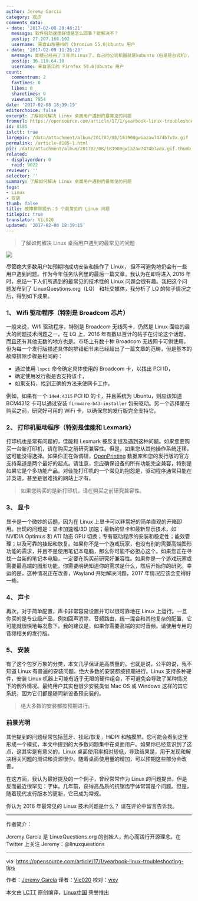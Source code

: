 ```yaml
---
author: Jeremy Garcia
category: 观点
comments_data:
- date: '2017-02-08 20:48:21'
  message: 软件启动速度好慢是怎么回事？能解决不？
  postip: 27.207.168.102
  username: 来自山东德州的 Chromium 55.0|Ubuntu 用户
- date: '2017-02-09 11:26:23'
  message: 即使已经用了３年的Linux了，自己的公司机器就是kubuntu（但是是台式机），但感觉给笔记本安装Linux仍是提心吊胆，生怕哪个驱动又不好使了．
  postip: 36.110.64.10
  username: 来自浙江的 Firefox 50.0|Ubuntu 用户
count:
  commentnum: 2
  favtimes: 0
  likes: 0
  sharetimes: 0
  viewnum: 7954
date: '2017-02-08 18:39:15'
editorchoice: false
excerpt: 了解如何解决 Linux 桌面用户遇到的最常见的问题
fromurl: https://opensource.com/article/17/1/yearbook-linux-troubleshooting-tips
id: 8185
islctt: true
largepic: /data/attachment/album/201702/08/183900gwiazaw7474b7v8x.gif
permalink: /article-8185-1.html
pic: /data/attachment/album/201702/08/183900gwiazaw7474b7v8x.gif.thumb.jpg
related:
- displayorder: 0
  raid: 9022
reviewer: ''
selector: ''
summary: 了解如何解决 Linux 桌面用户遇到的最常见的问题
tags:
- Linux
- 安装
thumb: false
title: 故障排除提示：5 个最常见的 Linux 问题
titlepic: true
translator: Vic020
updated: '2017-02-08 18:39:15'
---
```



> 
> 了解如何解决 Linux 桌面用户遇到的最常见的问题
> 
> 
> 


![](/data/attachment/album/201702/08/183900gwiazaw7474b7v8x.gif)


尽管绝大多数用户如预期地成功安装和操作了 Linux， 但不可避免地仍会有一些用户遇到问题。作为今年任务队列里的最后一篇文章，我认为在即将进入 2016 年时，总结一下人们所遇到的最常见的技术性的 Linux 问题会很有趣。我把这个问题发布到了 LinuxQuestions.org（LQ） 和社交媒体，我分析了 LQ 的帖子情况之后，得到如下成果。


### 1、 Wifi 驱动程序（特别是 Broadcom 芯片）


一般来说，Wifi 驱动程序，特别是 Broadcom 无线网卡，仍然是 Linux 面临的最大的问题技术问题之一。在 LQ 上，2016 年有数以百计的帖子在讨论这个话题，而且还有其他无数的地方也是。市场上有数十种 Broadcom 无线网卡可供使用，但为每一个发行版描述具体的排错细节来已经超出了一篇文章的范畴，但是基本的故障排除步骤是相同的：


* 通过使用 `lspci` 命令确定具体使用的 Broadcom 卡，以找出 PCI ID，
* 确定使用发行版是否支持该卡，
* 如果支持，找到正确的方法来使网卡工作。


例如，如果有一个 `14e4:4315` PCI ID 的卡，并且系统为 Ubuntu，则应该知道 BCM4312 卡可以通过安装 `firmware-b43-installer` 包来驱动。另一个选择是在购买之前，研究好可用的 WiFi 卡，以确保您的发行版完全支持它。


### 2、 打印机驱动程序（特别是佳能和 Lexmark）


打印机也是常有问题的，佳能和 Lexmark 被反复提及遇到这种问题。如果您要购买一台新打印机，请在购买之前研究兼容性。但是，如果您从其他操作系统迁移，这可能没得选择。如果你正在做调研，[OpenPrinting](http://www.openprinting.org/printers) 数据库和您的发行版的官方支持渠道是两个最好的起点。请注意，您应确保设备的所有功能完全兼容，特别是如果它是个多功能产品。对佳能打印机的一个常见的抱怨是，驱动程序通常只能在非英语，甚至是很难找的网站上才有。



> 
> 如果您购买的是新打印机，请在购买之前研究兼容性。
> 
> 
> 


### 3、 显卡


显卡是一个微妙的话题，因为在 Linux 上显卡可以非常好的简单直观的开箱即用。出现的问题是：显卡加速器/3D 加速；最新的显卡和最新显示技术，如 NVIDIA Optimus 和 ATI 动态 GPU 切换；专有驱动程序的安装和稳定性；能效管理；以及可靠的挂起和恢复。如果你不是一个游戏玩家，也没有别的需要高端图形功能的需求，并且不是使用笔记本电脑，那么你可能不必担心这个。如果您正在寻找一台新的笔记本电脑，一定要在购买前研究好兼容性。如果你是一个游戏玩家或需要最高端的图形功能，你需要明确知道你的需求是什么，然后开始你的研究。幸运的是，这种情况正在改善，Wayland 开始解决问题，2017 年情况应该会变得好一些。


### 4、 声卡


再次，对于简单配置，声卡非常容易设置并可以很可靠地在 Linux 上运行。一旦你买的是专业级产品，例如回声消除、音频路由，统一混合和其他复杂的配置，它可能就很快地每况愈下。我的建议是，如果你需要高端的实时音频，请使用专用的音频相关的发行版。


### 5、 安装


有了这个包罗万象的分类，本文几乎保证是高质量的。也就是说，公平的说，我不知道 Linux 有普遍的安装问题。绝大多数的安装都按预期进行。Linux 支持多种硬件，安装 Linux 机器上可能有近乎无限的硬件组合，不可避免会导致了某种情况下的例外情况。最终用户其实也很少安装类似 Mac OS 或 Windows 这样的其它系统，因为它们都是随同新设备预安装的。



> 
> 绝大多数的安装都按预期进行。
> 
> 
> 


### 前景光明


其他提到的问题经常包括蓝牙、挂起/恢复，HiDPI 和触摸屏。您可能会看到这里形成一个模式，本文中提到的大多数问题集中在桌面用户。如果你已经意识到了这点，这其实是有意义的。Linux 桌面使用率相对较低，导致结果是，用于发现和解决相关问题的测试和资源很少。随着桌面使用量的增加，可以预期这些部分会改善。


在这方面，我认为最好提及的一个例子，曾经常常作为 Linux 的问题提出，但是反而最近很罕见：字体。几年前，获得高品质的抗锯齿字体常常是个问题。但是，随着现代发行版本的更新，它已成为常规。


你认为 2016 年最常见的 Linux 技术问题是什么？ 请在评论中留言告诉我。




---


作者简介：


Jeremy Garcia 是 LinuxQuestions.org 的创始人，热心而践行开源理念。在 Twitter 上关注 Jeremy：@linuxquestions




---


via: <https://opensource.com/article/17/1/yearbook-linux-troubleshooting-tips>


作者：[Jeremy Garcia](https://opensource.com/users/jeremy-garcia) 译者：[Vic020](http://vicyu.net) 校对：[wxy](https://github.com/wxy)


本文由 [LCTT](https://github.com/LCTT/TranslateProject) 原创编译，[Linux中国](https://linux.cn/) 荣誉推出